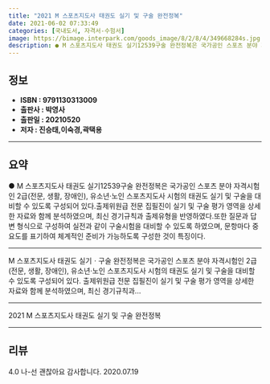 ```yaml
---
title: "2021 M 스포츠지도사 태권도 실기 및 구술 완전정복"
date: 2021-06-02 07:33:49
categories: [국내도서, 자격서-수험서]
image: https://bimage.interpark.com/goods_image/8/2/8/4/349668284s.jpg
description: ● M 스포츠지도사 태권도 실기12539구술 완전정복은 국가공인 스포츠 분야 자격시험인 2급(전문, 생활, 장애인), 유소년·노인 스포츠지도사 시험의 태권도 실기 및 구술을 대비할 수 있도록 구성되어 있다.출제위원급 전문 집필진이 실기 및 구술 평가 영역을 상세한 자료와 함께 분석하였
---
```


## **정보**

- **ISBN : 9791130313009**
- **출판사 : 박영사**
- **출판일 : 20210520**
- **저자 : 진승태,이숙경,곽택용**

------



## **요약**

●  M 스포츠지도사 태권도 실기12539구술 완전정복은 국가공인 스포츠 분야 자격시험인 2급(전문, 생활, 장애인), 유소년·노인 스포츠지도사 시험의 태권도 실기 및 구술을 대비할 수 있도록 구성되어 있다.출제위원급 전문 집필진이 실기 및 구술 평가 영역을 상세한 자료와 함께 분석하였으며, 최신 경기규칙과 출제유형을 반영하였다.또한 질문과 답변 형식으로 구성하여 실전과 같이 구술시험을 대비할 수 있도록 하였으며, 문항마다 중요도를 표기하여 체계적인 준비가 가능하도록 구성한 것이 특징이다.

------

M 스포츠지도사 태권도 실기ㆍ구술 완전정복은 국가공인 스포츠 분야 자격시험인 2급(전문, 생활, 장애인), 유소년·노인 스포츠지도사 시험의 태권도 실기 및 구술을 대비할 수 있도록 구성되어 있다.
출제위원급 전문 집필진이 실기 및 구술 평가 영역을 상세한 자료와 함께 분석하였으며, 최신 경기규칙과... 

------


2021 M 스포츠지도사 태권도 실기 및 구술 완전정복 

------


## **리뷰** 

4.0 나-선 괜찮아요  감사합니다. 2020.07.19 <br/>
